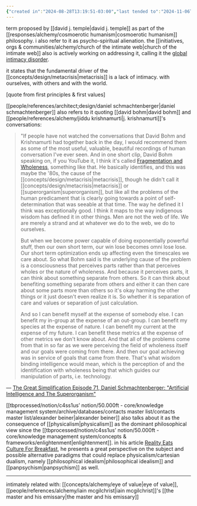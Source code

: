 ```yaml
---
{"created in":"2024-08-28T13:19:51-03:00","last tended to":"2024-11-06T18:50:55-03:00","aliases":["psycho-spiritual alienation","global intimacy disorder"],"tags":["concept","metacrisis","alchemy","🌱"],"relevancescore":98,"notestage":["🌱"],"dg-publish":true,"created":"2024-08-28T13:19:51.383-03:00","updated":"2025-03-08T13:13:57.526-03:00","permalink":"/diagnosis/intimacy-crisis/","dgPassFrontmatter":true}
---
```


term proposed by [[david j. temple\|david j. temple]] as part of the [[responses/alchemy/cosmoerotic humanism\|cosmoerotic humanism]] philosophy. i also refer to it as psycho-spiritual alienation. the [[initiatives, orgs & communities/alchemy/church of the intimate web\|church of the intimate web]] also is actively working on addressing it, calling it the [global intimacy disorder](https://publish.obsidian.md/intimateweb/Theology/Core+Theology/Global+Intimacy+Disorder).

it states that the fundamental driver of the [[concepts/design/metacrisis\|metacrisis]] is a lack of intimacy. with ourselves, with others and with the world.

[quote from first principles & first values]

[[people/references/architect;design/daniel schmachtenberger\|daniel schmachtenberger]] also refers to it quoting [[david bohm\|david bohm]] and [[people/references/alchemy/jiddu krishnamurti\|j. krishnamurti]]'s conversations:

> "If people have not watched the conversations that David Bohm and Krishnamurti had together back in the day, I would recommend them as some of the most useful, valuable, beautiful recordings of human conversation I've ever seen. And in one short clip, David Bohm speaking on, if you YouTube it, I think it's called [Fragmentation and Wholeness](https://www.youtube.com/watch?v=hfHzfonAgX4), something like that. He basically identifies, and this was maybe the '80s, the cause of the [[concepts/design/metacrisis\|metacrisis]], though he didn't call it [[concepts/design/metacrisis\|metacrisis]] or [[superorganism\|superorganism]], but like all the problems of the human predicament that is clearly going towards a point of self-determination that was seeable at that time. The way he defined it I think was exceptionally good. I think it maps to the way indigenous wisdom has defined it in other things. Men are not the web of life. We are merely a strand and at whatever we do to the web, we do to ourselves.
> 
> But when we become power capable of doing exponentially powerful stuff, then our own short term, our win lose becomes omni lose lose. Our short term optimization ends up affecting even the timescales we care about. So what Bohm said is the underlying cause of the problem is a consciousness that perceives parts rather than that perceives wholes or the nature of wholeness. And because it perceives parts, it can think about something separate from others. So it can think about benefiting something separate from others and either it can then care about some parts more than others so it's okay harming the other things or it just doesn't even realize it is. So whether it is separation of care and values or separation of just calculation.
> 
> And so I can benefit myself at the expense of somebody else. I can benefit my in-group at the expense of an out-group. I can benefit my species at the expense of nature. I can benefit my current at the expense of my future. I can benefit these metrics at the expense of other metrics we don't know about. And that all of the problems come from that in so far as we were perceiving the field of wholeness itself and our goals were coming from there. And then our goal achieving was in service of goals that came from there. That's what wisdom binding intelligence would mean, which is the perception of and the identification with wholeness being that which guides our manipulation of parts, i.e. technology.

— [The Great Simplification Episode 71, Daniel Schmachtenberger: "Artificial Intelligence and The Superorganism"](https://www.thegreatsimplification.com/episode/71-daniel-schmachtenberger)

[[tbprocessed/notion/c4ss1us’ notion/50.000ft - core/knowledge management system/archive/databases/contacts master list/contacts master list/alexander beiner\|alexander beiner]] also talks about it as the consequence of [[physicalism\|physicalism]] as the dominant philosophical view since the [[tbprocessed/notion/c4ss1us’ notion/50.000ft - core/knowledge management system/concepts & frameworks/enlightenment\|enlightenment]]. in his article [Reality Eats Culture For Breakfast](https://substack.com/home/post/p-112485650), he presents a great perspective on the subject and possible alternative paradigms that could replace physicalism/cartesian dualism, namely [[philosophical idealism\|philosophical idealism]] and [[panpsychism\|panpsychism]] as well.

---

intimately related with: [[concepts/alchemy/eye of value\|eye of value]], [[people/references/alchemy/iain mcgilchrist\|iain mcgilchrist]]'s [[the master and his emissary\|the master and his emissary]]
